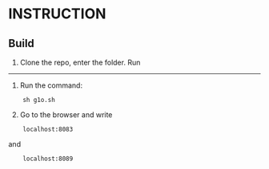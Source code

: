# INSTRUCTION
Build
-----

  1. Clone the repo, enter the folder.
Run
---


  1. Run the command:
```
    sh g1o.sh
```
  2. Go to the browser and write 
```
    localhost:8083
```
and
```
    localhost:8089
```
